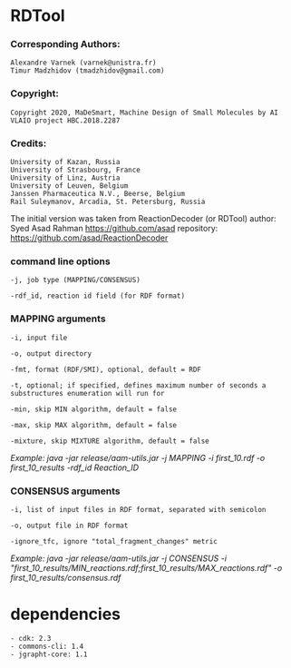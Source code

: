 # RDTool

### Corresponding Authors:
    Alexandre Varnek (varnek@unistra.fr)
    Timur Madzhidov (tmadzhidov@gmail.com)
   
### Copyright:
    Copyright 2020, MaDeSmart, Machine Design of Small Molecules by AI VLAIO project HBC.2018.2287
    
### Credits:
    University of Kazan, Russia
    University of Strasbourg, France
    University of Linz, Austria
    University of Leuven, Belgium
    Janssen Pharmaceutica N.V., Beerse, Belgium
    Rail Suleymanov, Arcadia, St. Petersburg, Russia
    
The initial version was taken from ReactionDecoder (or RDTool)
author: Syed Asad Rahman https://github.com/asad
repository: https://github.com/asad/ReactionDecoder

### command line options

    -j, job type (MAPPING/CONSENSUS)
    
    -rdf_id, reaction id field (for RDF format)

### MAPPING arguments
	
	-i, input file
    
    -o, output directory
    
    -fmt, format (RDF/SMI), optional, default = RDF
    
    -t, optional; if specified, defines maximum number of seconds a substructures enumeration will run for
    
    -min, skip MIN algorithm, default = false
    
    -max, skip MAX algorithm, default = false
    
    -mixture, skip MIXTURE algorithm, default = false

*Example: java -jar release/aam-utils.jar -j MAPPING -i first_10.rdf -o first_10_results -rdf_id Reaction_ID*

### CONSENSUS arguments

    -i, list of input files in RDF format, separated with semicolon
    
    -o, output file in RDF format
    
    -ignore_tfc, ignore "total_fragment_changes" metric

*Example: java -jar release/aam-utils.jar -j CONSENSUS -i "first_10_results/MIN_reactions.rdf;first_10_results/MAX_reactions.rdf" -o first_10_results/consensus.rdf*

# dependencies
	- cdk: 2.3
	- commons-cli: 1.4
	- jgrapht-core: 1.1
